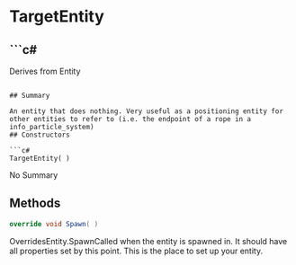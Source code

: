 # TargetEntity

## ```c#
Derives from Entity
```

## Summary

An entity that does nothing. Very useful as a positioning entity for other entities to refer to (i.e. the endpoint of a rope in a info_particle_system)
## Constructors

```c#
TargetEntity( ) 
```
No Summary
## Methods

```c#
override void Spawn( ) 
```
OverridesEntity.SpawnCalled when the entity is spawned in. It should have all properties set by this point.
This is the place to set up your entity.
